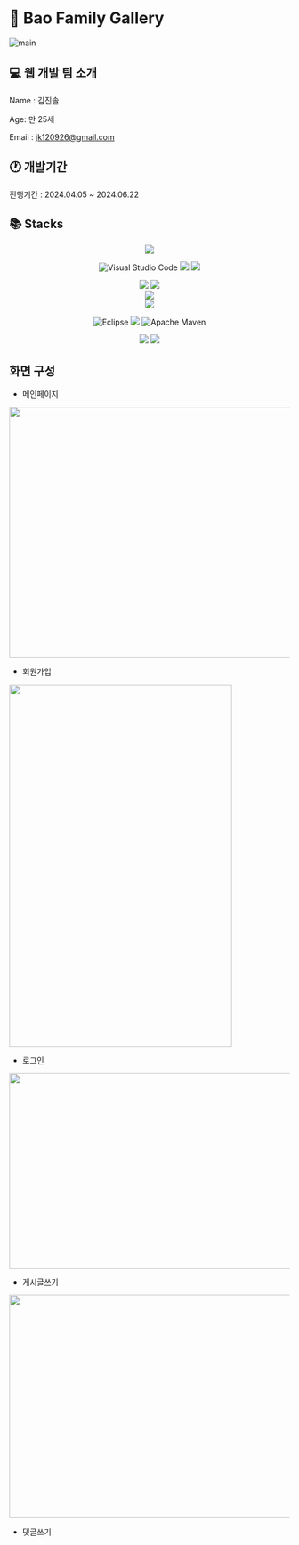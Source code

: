 # 🐼 Bao Family Gallery
![main](https://github.com/wlsthfdl/Board_fubao/assets/98313929/801ee99c-8d4f-4685-88fe-16b10d71495c)

## 💻 웹 개발 팀 소개
Name : 김진솔

Age: 만 25세

Email : jk120926@gmail.com


## 🕐 개발기간 
진행기간 : 2024.04.05 ~ 2024.06.22

## 📚 Stacks

<div align=center> 
   <img src="https://img.shields.io/badge/java 8-007396?style=for-the-badge&logo=java&logoColor=white"> 
  <br>
  
  ![Visual Studio Code](https://img.shields.io/badge/Visual%20Studio%20Code-0078d7.svg?style=for-the-badge&logo=visual-studio-code&logoColor=white)
  <img src="https://img.shields.io/badge/html5-E34F26?style=for-the-badge&logo=html5&logoColor=white"> 
  <img src="https://img.shields.io/badge/css-1572B6?style=for-the-badge&logo=css3&logoColor=white"> 
  <br>
  
  <img src="https://img.shields.io/badge/javascript-F7DF1E?style=for-the-badge&logo=javascript&logoColor=black"> 
  <img src="https://img.shields.io/badge/jquery-0769AD?style=for-the-badge&logo=jquery&logoColor=white">
  <br>
  
  <img src="https://img.shields.io/badge/oracle-F80000?style=for-the-badge&logo=oracle&logoColor=white"> 
  <br>
  
  
  <img src="https://img.shields.io/badge/spring 4.3-6DB33F?style=for-the-badge&logo=spring&logoColor=white"> 
  <br>
  
  
![Eclipse](https://img.shields.io/badge/Eclipse-FE7A16.svg?style=for-the-badge&logo=Eclipse&logoColor=white)
<img src="https://img.shields.io/badge/apache tomcat-F8DC75?style=for-the-badge&logo=apachetomcat&logoColor=white">
![Apache Maven](https://img.shields.io/badge/Apache%20Maven-C71A36?style=for-the-badge&logo=Apache%20Maven&logoColor=white)
  <br>
  
  <img src="https://img.shields.io/badge/github-181717?style=for-the-badge&logo=github&logoColor=white">
  <img src="https://img.shields.io/badge/git-F05032?style=for-the-badge&logo=git&logoColor=white">
  <br>
</div>



## 화면 구성

* 메인페이지

<img src="https://github.com/wlsthfdl/Board_fubao/assets/98313929/44943b3c-da74-4106-b18a-4daaeb10c795" width="600" height="450"/>

* 회원가입
  
<img src="https://github.com/wlsthfdl/Board_fubao/assets/98313929/593c1ff5-0e8c-4a90-b086-f98009159dd8" width="400" height="650"/>


* 로그인

<img src="https://github.com/wlsthfdl/Board_fubao/assets/98313929/df4c480f-4462-4e9e-8595-cdf3cfa5882d" width="600" height="350"/>


* 게시글쓰기

<img src="https://github.com/wlsthfdl/Board_fubao/assets/98313929/b3f6073a-8a5f-4470-a01a-913aa033f1d2" width="650" height="400"/>


* 댓글쓰기





